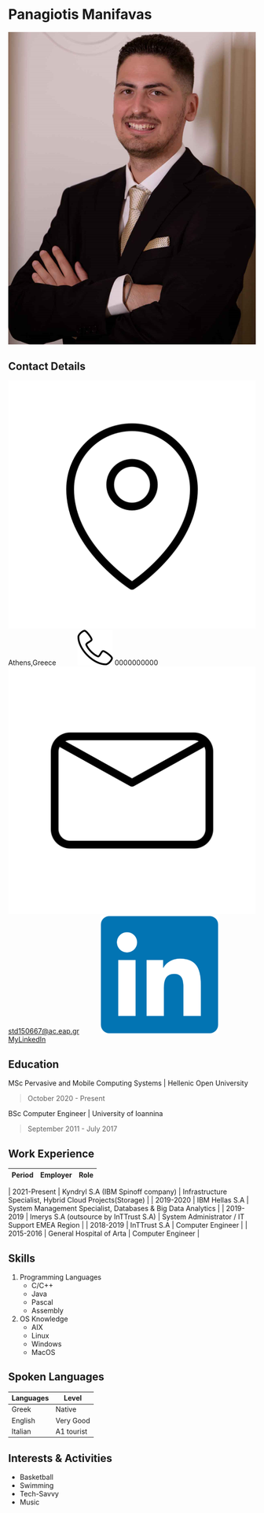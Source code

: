 # Panagiotis Manifavas            
![Manifavas Panagiotis](/images/photo.png) 


## Contact Details

![Address](/images/location.png) Athens,Greece &nbsp;&nbsp;&nbsp;&nbsp;&nbsp;&nbsp;&nbsp;&nbsp;&nbsp; 
![Phone](/images/phone.png) 0000000000 &nbsp;&nbsp;&nbsp;&nbsp;&nbsp;&nbsp;&nbsp;&nbsp;&nbsp;
![Email](/images/email.png) std150667@ac.eap.gr &nbsp;&nbsp;&nbsp;&nbsp;&nbsp;&nbsp;&nbsp;&nbsp;&nbsp;
![LinkedIn](/images/linkedin.png) [MyLinkedIn](https://www.linkedin.com/in/panagiotis-manifavas-67007b132/)

## Education

MSc Pervasive and Mobile Computing Systems | Hellenic Open University
>October 2020 - Present

BSc Computer Engineer | University of Ioannina
>September 2011 - July 2017

## Work Experience

| Period  | Employer | Role |
| ------------- | ------------- | ------------- |

| 2021-Present  | Kyndryl S.A (IBM Spinoff company)  | Infrastructure Specialist, Hybrid Cloud Projects(Storage)  |
| 2019-2020  | IBM Hellas S.A  | System Management Specialist, Databases & Big Data Analytics  |
| 2019-2019  | Imerys S.A (outsource by InTTrust S.A)  | System Administrator / IT Support EMEA Region  |
| 2018-2019  | InTTrust S.A  | Computer Engineer   |
| 2015-2016  | General Hospital of Arta  | Computer Engineer   |


## Skills
1. Programming Languages
   - C/C++ 
   - Java 
   - Pascal
   - Assembly
2. OS Knowledge
   - AIX
   - Linux
   - Windows
   - MacOS


## Spoken Languages

| Languages  | Level | 
| ------------- | ------------- | 
| Greek  | Native  | 
| English  | Very Good  | 
| Italian  | A1 tourist  | 

## Interests & Activities
- Basketball
- Swimming
- Tech-Savvy
- Music

